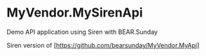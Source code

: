 # MyVendor.MySirenApi
Demo API application using Siren with BEAR.Sunday

Siren version of [https://github.com/bearsunday/MyVendor.MyApi]
